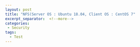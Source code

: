 ```yaml
---
layout: post
title: "NFS(Server OS : Ubuntu 18.04, Client OS : CentOS 7"
excerpt_separator:  <!--more-->
categories:
 - Security
tags:
  - Test
---
```


<!--more-->
